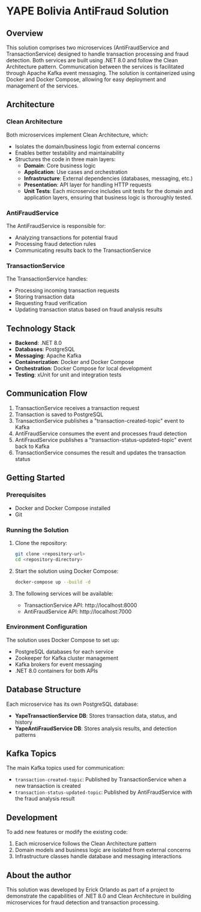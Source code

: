 # YAPE Bolivia AntiFraud Solution

## Overview

This solution comprises two microservices (AntiFraudService and TransactionService) designed to handle transaction processing and fraud detection. Both services are built using .NET 8.0 and follow the Clean Architecture pattern. Communication between the services is facilitated through Apache Kafka event messaging. 
The solution is containerized using Docker and Docker Compose, allowing for easy deployment and management of the services.

## Architecture

### Clean Architecture 

Both microservices implement Clean Architecture, which:

- Isolates the domain/business logic from external concerns
- Enables better testability and maintainability
- Structures the code in three main layers:
    - **Domain**: Core business logic
    - **Application**: Use cases and orchestration
    - **Infrastructure**: External dependencies (databases, messaging, etc.)
    - **Presentation**: API layer for handling HTTP requests
    - **Unit Tests**: Each microservice includes unit tests for the domain and application layers, ensuring that business logic is thoroughly tested.

### AntiFraudService

The AntiFraudService is responsible for:

- Analyzing transactions for potential fraud
- Processing fraud detection rules
- Communicating results back to the TransactionService

### TransactionService

The TransactionService handles:

- Processing incoming transaction requests
- Storing transaction data
- Requesting fraud verification
- Updating transaction status based on fraud analysis results

## Technology Stack

- **Backend**: .NET 8.0
- **Databases**: PostgreSQL
- **Messaging**: Apache Kafka
- **Containerization**: Docker and Docker Compose
- **Orchestration**: Docker Compose for local development
- **Testing**: xUnit for unit and integration tests

## Communication Flow

1. TransactionService receives a transaction request
2. Transaction is saved to PostgreSQL
3. TransactionService publishes a "transaction-created-topic" event to Kafka
4. AntiFraudService consumes the event and processes fraud detection
5. AntiFraudService publishes a "transaction-status-updated-topic" event back to Kafka
6. TransactionService consumes the result and updates the transaction status

## Getting Started

### Prerequisites

- Docker and Docker Compose installed
- Git

### Running the Solution

1. Clone the repository:
   ```bash
   git clone <repository-url>
   cd <repository-directory>
   ```

2. Start the solution using Docker Compose:
   ```bash
   docker-compose up --build -d
   ```

3. The following services will be available:
    - TransactionService API: http://localhost:8000
    - AntiFraudService API: http://localhost:7000

### Environment Configuration

The solution uses Docker Compose to set up:
- PostgreSQL databases for each service
- Zookeeper for Kafka cluster management
- Kafka brokers for event messaging
- .NET 8.0 containers for both APIs

## Database Structure

Each microservice has its own PostgreSQL database:

- **YapeTransactionService DB**: Stores transaction data, status, and history
- **YapeAntiFraudService DB**: Stores analysis results, and detection patterns

## Kafka Topics

The main Kafka topics used for communication:

- `transaction-created-topic`: Published by TransactionService when a new transaction is created
- `transaction-status-updated-topic`: Published by AntiFraudService with the fraud analysis result

## Development

To add new features or modify the existing code:

1. Each microservice follows the Clean Architecture pattern
2. Domain models and business logic are isolated from external concerns
3. Infrastructure classes handle database and messaging interactions

## About the author
This solution was developed by Erick Orlando as part of a project to demonstrate the capabilities of .NET 8.0 and Clean Architecture in building microservices for fraud detection and transaction processing.